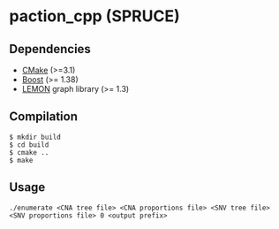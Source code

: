 # paction_cpp (SPRUCE)

## Dependencies

* [CMake](http://www.cmake.org/) (>=3.1)
* [Boost](http://www.boost.org) (>= 1.38)
* [LEMON](http://lemon.cs.elte.hu/trac/lemon) graph library (>= 1.3)

## Compilation

    $ mkdir build
    $ cd build
    $ cmake ..
    $ make

## Usage

```
./enumerate <CNA tree file> <CNA proportions file> <SNV tree file> <SNV proportions file> 0 <output prefix>
```
